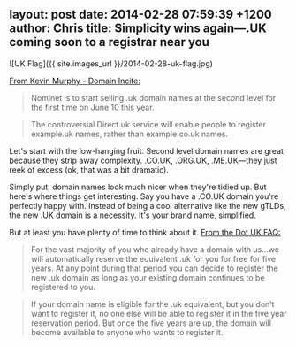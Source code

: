 layout: post
date: 2014-02-28 07:59:39 +1200
author: Chris
title: Simplicity wins again—.UK coming soon to a registrar near you
----

<!-- excerpt -->

![UK Flag]({{ site.images_url }}/2014-02-28-uk-flag.jpg)

[From Kevin Murphy - Domain Incite:](http://domainincite.com/15707-nominet-names-the-date-for-shorter-uk-addresses)

>Nominet is to start selling .uk domain names at the second level for the first time on June 10 this year.

>The controversial Direct.uk service will enable people to register example.uk names, rather than example.co.uk names.

<!-- /excerpt -->

Let's start with the low-hanging fruit. Second level domain names are great because they strip away complexity. .CO.UK, .ORG.UK, .ME.UK—they just reek of excess (ok, that was a bit dramatic). 

Simply put, domain names look much nicer when they're tidied up. But here's where things get interesting. Say you have a .CO.UK domain you're perfectly happy with.  Instead of being a cool alternative like the new gTLDs, the new .UK domain is a necessity. It's your brand name, simplified.

But at least you have plenty of time to think about it. [From the Dot UK FAQ:](http://www.dotuklaunch.co.uk/faq/how-will-it-work)

>For the vast majority of you who already have a domain with us...we will automatically reserve the equivalent .uk for you for free for five years. At any point during that period you can decide to register the new .uk domain as long as your existing domain continues to be registered to you.

<!-- space -->

> If your domain name is eligible for the .uk equivalent, but you don’t want to register it, no one else will be able to register it in the five year reservation period. But once the five years are up, the domain will become available to anyone who wants to register it.

